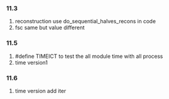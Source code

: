 ### 11.3
1. reconstruction use do_sequential_halves_recons in code 
2. fsc same but value different 

### 11.5
1. #define TIMEICT to test the all module time with all process
2. time version1

### 11.6
1. time version add iter 
